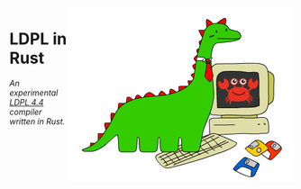 <img src="img/ldpl-rs.png" alt="LDPL + Rust" align="right">

# LDPL in Rust

_An experimental [LDPL 4.4][ldpl] compiler written in Rust._

[ldpl]: https://www.ldpl-lang.org/
[pest]: https://pest.rs/
